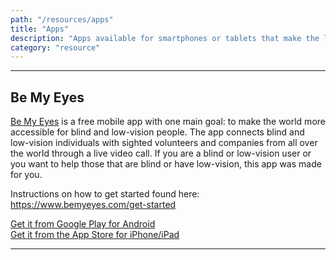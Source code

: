 ```yaml
---
path: "/resources/apps"
title: "Apps"
description: "Apps available for smartphones or tablets that make the lives of individuals and their families easier."
category: "resource"
---
```


---

## Be My Eyes

[Be My Eyes](https://www.bemyeyes.com/) is a free mobile app with one main goal: to make the world more accessible for blind and low-vision people. The app connects blind and low-vision individuals with sighted volunteers and companies from all over the world through a live video call. If you are a blind or low-vision user or you want to help those that are blind or have low-vision, this app was made for you.

Instructions on how to get started found here: https://www.bemyeyes.com/get-started

[Get it from Google Play for Android](https://play.google.com/store/apps/details?id=com.bemyeyes.bemyeyes)  
[Get it from the App Store for iPhone/iPad](https://itunes.apple.com/us/app/be-my-eyes-helping-blind-see/id905177575?mt=8)

---
